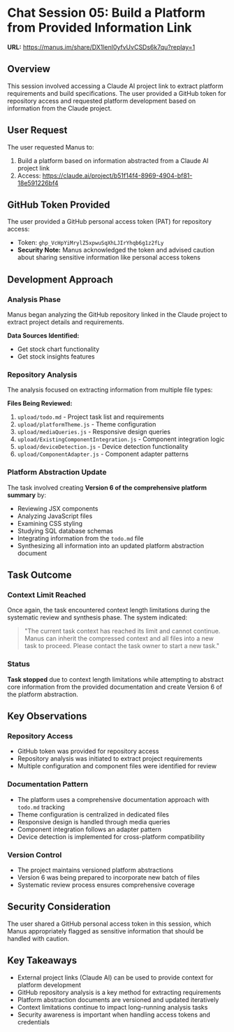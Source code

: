 # Chat Session 05: Build a Platform from Provided Information Link

**URL:** https://manus.im/share/DX1lenl0yfvUvCSDs6k7qu?replay=1

## Overview
This session involved accessing a Claude AI project link to extract platform requirements and build specifications. The user provided a GitHub token for repository access and requested platform development based on information from the Claude project.

## User Request
The user requested Manus to:
1. Build a platform based on information abstracted from a Claude AI project link
2. Access: https://claude.ai/project/b51f14f4-8969-4904-bf81-18e591226bf4

## GitHub Token Provided
The user provided a GitHub personal access token (PAT) for repository access:
- Token: `ghp_VcHpYiMrylZ5xpwuSqXhLJIrYhqb6g1z2fLy`
- **Security Note:** Manus acknowledged the token and advised caution about sharing sensitive information like personal access tokens

## Development Approach

### Analysis Phase
Manus began analyzing the GitHub repository linked in the Claude project to extract project details and requirements.

**Data Sources Identified:**
- Get stock chart functionality
- Get stock insights features

### Repository Analysis
The analysis focused on extracting information from multiple file types:

**Files Being Reviewed:**
1. `upload/todo.md` - Project task list and requirements
2. `upload/platformTheme.js` - Theme configuration
3. `upload/mediaQueries.js` - Responsive design queries
4. `upload/ExistingComponentIntegration.js` - Component integration logic
5. `upload/deviceDetection.js` - Device detection functionality
6. `upload/ComponentAdapter.js` - Component adapter patterns

### Platform Abstraction Update
The task involved creating **Version 6 of the comprehensive platform summary** by:
- Reviewing JSX components
- Analyzing JavaScript files
- Examining CSS styling
- Studying SQL database schemas
- Integrating information from the `todo.md` file
- Synthesizing all information into an updated platform abstraction document

## Task Outcome

### Context Limit Reached
Once again, the task encountered context length limitations during the systematic review and synthesis phase. The system indicated:

> "The current task context has reached its limit and cannot continue. Manus can inherit the compressed context and all files into a new task to proceed. Please contact the task owner to start a new task."

### Status
**Task stopped** due to context length limitations while attempting to abstract core information from the provided documentation and create Version 6 of the platform abstraction.

## Key Observations

### Repository Access
- GitHub token was provided for repository access
- Repository analysis was initiated to extract project requirements
- Multiple configuration and component files were identified for review

### Documentation Pattern
- The platform uses a comprehensive documentation approach with `todo.md` tracking
- Theme configuration is centralized in dedicated files
- Responsive design is handled through media queries
- Component integration follows an adapter pattern
- Device detection is implemented for cross-platform compatibility

### Version Control
- The project maintains versioned platform abstractions
- Version 6 was being prepared to incorporate new batch of files
- Systematic review process ensures comprehensive coverage

## Security Consideration
The user shared a GitHub personal access token in this session, which Manus appropriately flagged as sensitive information that should be handled with caution.

## Key Takeaways
- External project links (Claude AI) can be used to provide context for platform development
- GitHub repository analysis is a key method for extracting requirements
- Platform abstraction documents are versioned and updated iteratively
- Context limitations continue to impact long-running analysis tasks
- Security awareness is important when handling access tokens and credentials

